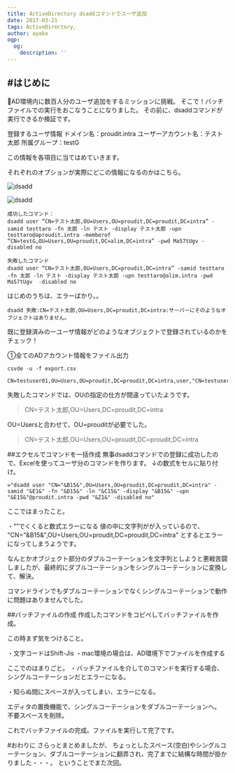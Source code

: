 ```yaml
---
title: ActiveDirectory dsaddコマンドでユーザ追加
date: 2017-03-21
tags: ActiveDirectory,
author: ayako
ogp:
  og:
    description: ''
---
```


#はじめに
---
AD環境内に数百人分のユーザ追加をするミッションに挑戦。
そこで！バッチファイルでの実行をおこなうことになりました。
その前に、dsaddコマンドが実行できるか検証です。

登録するユーザ情報
ドメイン名：proudit.intra
ユーザーアカウント名：テスト太郎
所属グループ：testG

この情報を各項目に当てはめていきます。

それぞれのオプションが実際にどこの情報になるのかはこちら。

![dsadd](./2017/0321_dsadd/dsadd_01.png)

![dsadd](./2017/0321_dsadd/dsadd_02.png)


```
成功したコマンド：
dsadd user “CN=テスト太郎,OU=Users,OU=proudit,DC=proudit,DC=intra” -samid testtaro -fn 太郎 -ln テスト -display テスト太郎 -upn testtaro@aproudit.intra -memberof “CN=testG,OU=Users,OU=proudit,DC=alim,DC=intra” -pwd Ma57tUgv -disabled no
```


```
失敗したコマンド
dsadd user “CN=テスト太郎,OU=Users,DC=proudit,DC=intra” -samid testtaro -fn 太郎 -ln テスト -display テスト太郎 -upn testtaro@alim.intra -pwd Ma57tUgv  -disabled no
```
はじめのうちは、エラーばかり。。
```
dsadd 失敗:CN=テスト太郎,OU=Users,DC=proudit,DC=intra:サーバーにそのようなオブジェクトはありません。
```

既に登録済みのーユーザ情報がどのようなオブジェクトで登録されているのかをチェック！

①全てのADアカウント情報をファイル出力

```
csvde -u -f export.csv

CN=testuser01,OU=Users,OU=proudit,DC=proudit,DC=intra,user,"CN=testuser01,OU=Users,OU=alim,DC=alim,DC=intra"......
```
失敗したコマンドでは、OUの指定の仕方が間違っていたようです。

>CN=テスト太郎,OU=Users,DC=proudit,DC=intra

OU=Usersと合わせて、OU=prouditが必要でした。

>CN=テスト太郎,OU=Users,OU=proudit,DC=proudit,DC=intra

##エクセルでコマンドを一括作成
無事dsaddコマンドでの登録に成功したので、Excelを使ってユーザ分のコマンドを作ります。
↓の数式をセルに貼り付け。

```
="dsadd user "CN="&B15&",OU=Users,OU=proudit,DC=proudit,DC=intra" -samid "&E1&" -fn "&D15&" -ln "&C15&" -display "&B15&" -upn "&E15&"@proudit.intra -pwd "&Z1&" -disabled no"
```
ここではまったこと。

・“”でくくると数式エラーになる
値の中に文字列がが入っているので、
"CN="&B15&",OU=Users,OU=proudit,DC=proudit,DC=intra"
とするとエラーになってしまうようです。

なんとかオブジェクト部分のダブルコーテーションを文字列としようと悪戦苦闘しましたが、最終的にダブルコーテーションをシングルコーテーションに変換して、解決。

コマンドラインでもダブルコーテーションでなくシングルコーテーションで動作に問題はありませんでした。

##バッチファイルの作成
作成したコマンドをコピペしてバッチファイルを作成。

この時まず気をつけること。

・文字コードはShift-Jis
・mac環境の場合は、AD環境下でファイルを作成する

ここでのはまりごと。
・バッチファイルを介してのコマンドを実行する場合、シングルコーテーションだとエラーになる。

・知らぬ間にスペースが入ってしまい、エラーになる。

エディタの置換機能で、シングルコーテーションをダブルコーテーションへ。
不要スペースを削除。

これでバッチファイルの完成。ファイルを実行して完了です。


#おわりに
さらっとまとめましたが、
ちょっとしたスペース(空白)やシングルコーテーション、ダブルコーテーションに翻弄され、完了までに結構な時間が掛かりました・・・。
ということでまた次回。
